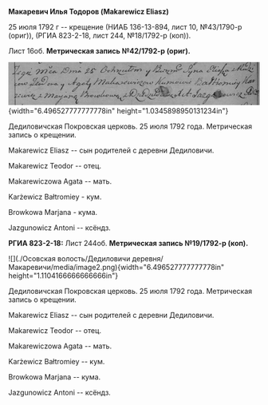 **Макаревич Илья Тодоров (Makarewicz Eliasz)**

25 июля 1792 г -- крещение (НИАБ 136-13-894, лист 10, №43/1790-р
(ориг)), (РГИА 823-2-18, лист 244, №18/1792-р (коп)).

Лист 16об. **Метрическая запись №42/1792-р (ориг).**

![](./media/c9d870d94f2a57a62df5958289fc6c1f5540228f.png){width="6.496527777777778in"
height="1.0345898950131234in"}

Дедиловичская Покровская церковь. 25 июля 1792 года. Метрическая запись
о крещении.

Makarewicz Eliasz -- сын родителей с деревни Дедиловичи.

Makarewicz Teodor -- отец.

Makarewiczowa Agata -- мать.

Karżewicz Bałtromiey - кум.

Browkowa Marjana - кума.

Jazgunowicz Antoni -- ксёндз.

**РГИА 823-2-18:** Лист 244об. **Метрическая запись №19/1792-р (коп).**

![](./Осовская волость/Дедиловичи деревня/Макаревичи/media/image2.png){width="6.496527777777778in"
height="1.1104166666666666in"}

Дедиловичская Покровская церковь. 25 июля 1792 года. Метрическая запись
о крещении.

Makarewicz Eliasz -- сын родителей с деревни Дедиловичи.

Makarewicz Teodor -- отец.

Makarewiczowa Agata -- мать.

Karżewicz Bałtromiey -- кум.

Browkowa Marjana -- кума.

Jazgunowicz Antoni -- ксёндз.
